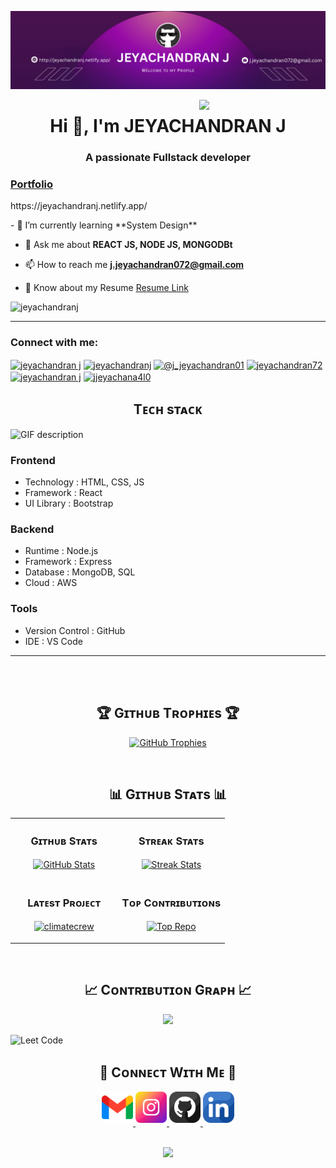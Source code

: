 ![jeyachandranj Banner Image](./banner.png)

<div>
  <img align="right" width="40%" src="https://owlbertsio-resized.s3.amazonaws.com/Popper.psd.full.png">
</div>

<h1 align="center">Hi 👋, I'm JEYACHANDRAN J</h1>
<h3 align="center">A passionate Fullstack developer</h3>
<a href="https://jeyachandranj.netlify.app/"><h3>Portfolio</h3></a>
<p>https://jeyachandranj.netlify.app/</p>
- 🌱 I’m currently learning **System Design**

- 💬 Ask me about **REACT JS, NODE JS, MONGODBt**

- 📫 How to reach me **j.jeyachandran072@gmail.com**

- 📄 Know about my Resume [Resume Link](https://github.com/jeyachandranj/resume/blob/main/Jeyachandran.pdf)

<p align="left">
  <img src="https://komarev.com/ghpvc/?username=jeyachandranj&label=Profile%20views&color=770677&style=for-the-badge&logo=star" alt="jeyachandranj" style="padding-right:20px;" />
</p>

---

<h3 align="left">Connect with me:</h3>
<p align="left">
<a href="https://linkedin.com/in/jeyachandran j" target="blank"><img align="center" src="https://raw.githubusercontent.com/rahuldkjain/github-profile-readme-generator/master/src/images/icons/Social/linked-in-alt.svg" alt="jeyachandran j" height="30" width="40" /></a>
<a href="https://www.codechef.com/users/jeyachandranj" target="blank"><img align="center" src="https://cdn.jsdelivr.net/npm/simple-icons@3.1.0/icons/codechef.svg" alt="jeyachandranj" height="30" width="40" /></a>
<a href="https://www.hackerrank.com/@j_jeyachandran01" target="blank"><img align="center" src="https://raw.githubusercontent.com/rahuldkjain/github-profile-readme-generator/master/src/images/icons/Social/hackerrank.svg" alt="@j_jeyachandran01" height="30" width="40" /></a>
<a href="https://www.leetcode.com/jeyachandran72" target="blank"><img align="center" src="https://raw.githubusercontent.com/rahuldkjain/github-profile-readme-generator/master/src/images/icons/Social/leet-code.svg" alt="jeyachandran72" height="30" width="40" /></a>
<a href="https://www.hackerearth.com/jeyachandran j" target="blank"><img align="center" src="https://raw.githubusercontent.com/rahuldkjain/github-profile-readme-generator/master/src/images/icons/Social/hackerearth.svg" alt="jeyachandran j" height="30" width="40" /></a>
<a href="https://auth.geeksforgeeks.org/user/jjeyachana4l0" target="blank"><img align="center" src="https://raw.githubusercontent.com/rahuldkjain/github-profile-readme-generator/master/src/images/icons/Social/geeks-for-geeks.svg" alt="jjeyachana4l0" height="30" width="40" /></a>
</p>

<h2 align="center">Tᴇᴄʜ sᴛᴀᴄᴋ</h2> 
<picture>
  <source media="(prefers-color-scheme: dark)" srcset="./Skills_Animation_Dark.gif">
  <source media="(prefers-color-scheme: light)" srcset="./Skills_Animation_White.gif">
  <img align="left" alt="GIF description" src="./Skills_Animation_White.gif">
</picture>
<br />

<h3 align="left">Frontend</h3>
<ul>
  <li><span>Technology : </span> <span>HTML, CSS, JS</span></li>
  <li><span>Framework  : </span> <span>React</span></li>
  <li><span>UI Library :</span> <span> Bootstrap</span></li>
</ul>

<h3 align="left">Backend</h3>
<ul>
  <li><span>Runtime   : </span> <span>Node.js</span></li>
  <li><span>Framework : </span> <span>Express</span></li>
  <li><span>Database  : </span> <span>MongoDB, SQL</span></li>
  <li><span>Cloud     : </span> <span>AWS</span></li>
</ul>

<h3 align="left">Tools</h3>
<ul>
  <li><span>Version Control : </span> <span>GitHub</span></li>
  <li><span>IDE             : </span> <span>VS Code</span></li>
</ul>

---

<br />
<br />


<!--Trophies Section-->   
<h2 align="center">🏆 Gɪᴛʜᴜʙ Tʀᴏᴘʜɪᴇs 🏆</h2>
<p align="center">
  <a href="https://github.com/jeyachandranj">
    <picture>
      <source media="(prefers-color-scheme: dark)" srcset="https://github-profile-trophy.vercel.app/?username=jeyachandranj&no-bg=true&row=2&column=6&margin-w=20&margin-h=20&theme=monokai">
      <source media="(prefers-color-scheme: light)" srcset="https://github-profile-trophy.vercel.app/?username=jeyachandranj&no-bg=true&row=2&column=6&margin-w=20&margin-h=20">
      <img alt="GitHub Trophies" src="https://github-profile-trophy.vercel.app/?username=jeyachandranj&no-bg=true&no-frame=true&row=2&column=6&margin-w=20&margin-h=20">
    </picture>
  </a>
</p>
<br />

<!--Github stats Table--> 
<h2 align="center">📊 Gɪᴛʜᴜʙ Sᴛᴀᴛs 📊</h2>

<table width="100%">
  <tr>
    <td width="50%">
      <h3 align="center"><strong>Gɪᴛʜᴜʙ Sᴛᴀᴛs</strong></h3>
      <p align="center">
        <a href="https://github.com/jeyachandranj">
          <img align="center" src="https://github-readme-stats.vercel.app/api?username=jeyachandranj&count_private=true&show_icons=true&theme=nightowl&bg_color=0,000000,441350&title_color=c56a90&text_color=ffffff&rank_icon=github&hide=prs,issues,contribs&show=reviews,prs_merged,prs_merged_percentage" alt="GitHub Stats" />
        </a>
      </p>
    </td>
    <td width="50%">
      <h3 align="center"><strong>Sᴛʀᴇᴀᴋ Sᴛᴀᴛs</strong></h3>
      <p align="center">
        <a href="https://github.com/jeyachandranj">
          <img align="center" src="https://streak-stats.demolab.com?user=jeyachandranj&theme=nightowl&background=0,000000,441350&fire=ffeb95&ring=ffeb95&sideNums=ffffff&sideLabels=ffffff&dates=c56a90&currStreakNum=ffffff" alt="Streak Stats" />
        </a>
      </p>
    </td>
  </tr>
  <tr>
    <td width="50%">
      <h3 align="center"><strong>Lᴀᴛᴇsᴛ Pʀᴏᴊᴇᴄᴛ</strong></h3>
      <p align="center">
        <a href="https://github.com/naveendgp/CryptoWallet.git">
          <img align="center" width="470" src="http://climatecrew.info/username=jeyachandranj&repo=CryptoWallet&theme=nightowl&show_owner=true&bg_color=0,000000,441350&title_color=c56a90&text_color=ffffff" alt="climatecrew" />
        </a>
      </p>
    </td>
    <td width="50%">
      <h3 align="center"><strong>Tᴏᴘ Cᴏɴᴛʀɪʙᴜᴛɪᴏɴs</strong></h3>
      <p align="center">
        <a href="https://github.com/jeyachandranj">
          <img align="center" src="https://github-contributor-stats.vercel.app/api?username=jeyachandranj&limit=2&theme=nightowl&show_owner=true&combine_all_yearly_contributions=false&bg_color=0,000000,441350&title_color=c56a90&text_color=ffffff" alt="Top Repo" />
        </a>
      </p>
    </td>
  </tr>
</table>
<br />

<!--Contribution Graph-->
<h2 align="center">📈 Cᴏɴᴛʀɪʙᴜᴛɪᴏɴ Gʀᴀᴘʜ 📈</h2>
<div align="center">
    <img src="https://github-readme-activity-graph.vercel.app/graph?username=jeyachandranj&bg_color=220a28&&color=ffffff&line=c56a90&point=ffeb95&area=false&hide_border=false" border-radius="15">
</div>


![Leet Code](https://leetcode.card.workers.dev/jeyachandran72?theme=dark&font=milonga&extension=null)

<!--Contact Section--> 

<h2 align="center">🤝 Cᴏɴɴᴇᴄᴛ Wɪᴛʜ Mᴇ 🤝 </h2>
<div align="center">
  
<a href="mailto:j.jeyachandran072@gmail.com" target="_blank">
<img src="./gmail.png" width=50 height=50 alt="j.jeyachandran072@gmail.com" style="margin-bottom: 5px;" />
</a>

<a href="https://www.instagram.com/jeyan572" target="_blank">
<img src="./instagram.png" width=50 height=50 alt="kiran_a_n" style="margin-bottom: 5px;" />
</a>

<a href="https://www.githubcom/jeyachandranj" target="_blank">
<img src="./github.png" width=50 height=50 alt="jeyachandranj" style="margin-bottom: 5px;" />
</a>

<a href="https://linkedin.com/in/jeyachandran-j-638573259" target="_blank">
<img src="./linkedin.png" width=50 height=50 alt="linkedin" style="margin-bottom: 5px;" />
</a>


</div>
<br/>

<p align="center">
  <img src="https://capsule-render.vercel.app/api?type=waving&color=gradient&height=65&section=footer"/>
</p>

